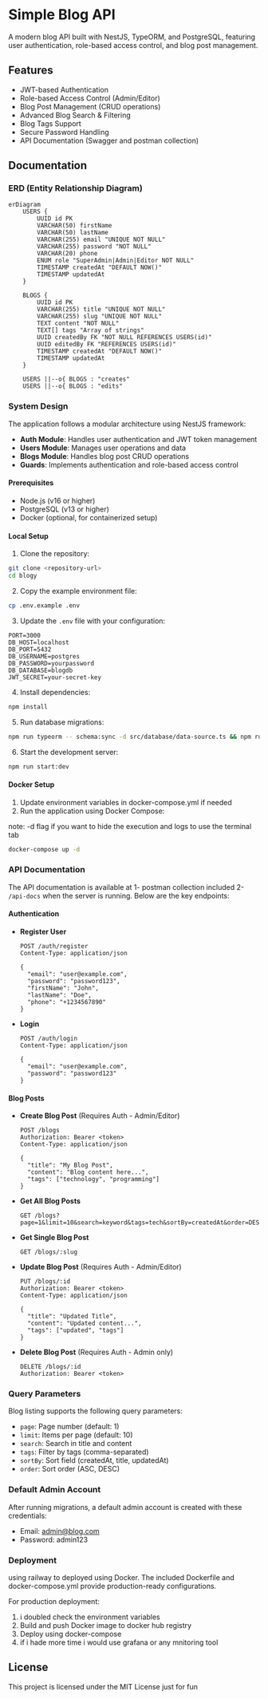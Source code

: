 # Simple Blog API

A modern blog API built with NestJS, TypeORM, and PostgreSQL, featuring user authentication, role-based access control, and blog post management.

## Features

- JWT-based Authentication
- Role-based Access Control (Admin/Editor)
- Blog Post Management (CRUD operations)
- Advanced Blog Search & Filtering
- Blog Tags Support
- Secure Password Handling
- API Documentation (Swagger and postman collection)

## Documentation

### ERD (Entity Relationship Diagram)

```mermaid
erDiagram
    USERS {
        UUID id PK
        VARCHAR(50) firstName
        VARCHAR(50) lastName
        VARCHAR(255) email "UNIQUE NOT NULL"
        VARCHAR(255) password "NOT NULL"
        VARCHAR(20) phone
        ENUM role "SuperAdmin|Admin|Editor NOT NULL"
        TIMESTAMP createdAt "DEFAULT NOW()"
        TIMESTAMP updatedAt
    }

    BLOGS {
        UUID id PK
        VARCHAR(255) title "UNIQUE NOT NULL"
        VARCHAR(255) slug "UNIQUE NOT NULL"
        TEXT content "NOT NULL"
        TEXT[] tags "Array of strings"
        UUID createdBy FK "NOT NULL REFERENCES USERS(id)"
        UUID editedBy FK "REFERENCES USERS(id)"
        TIMESTAMP createdAt "DEFAULT NOW()"
        TIMESTAMP updatedAt
    }

    USERS ||--o{ BLOGS : "creates"
    USERS ||--o{ BLOGS : "edits"
```

### System Design

The application follows a modular architecture using NestJS framework:

- **Auth Module**: Handles user authentication and JWT token management
- **Users Module**: Manages user operations and data
- **Blogs Module**: Handles blog post CRUD operations
- **Guards**: Implements authentication and role-based access control

#### Prerequisites

- Node.js (v16 or higher)
- PostgreSQL (v13 or higher)
- Docker (optional, for containerized setup)

#### Local Setup

1. Clone the repository:

```bash
git clone <repository-url>
cd blogy
```

2. Copy the example environment file:

```bash
cp .env.example .env
```

3. Update the `.env` file with your configuration:

```env
PORT=3000
DB_HOST=localhost
DB_PORT=5432
DB_USERNAME=postgres
DB_PASSWORD=yourpassword
DB_DATABASE=blogdb
JWT_SECRET=your-secret-key
```

4. Install dependencies:

```bash
npm install
```

5. Run database migrations:

```bash
npm run typeorm -- schema:sync -d src/database/data-source.ts && npm run migration:run
```

6. Start the development server:

```bash
npm run start:dev
```

#### Docker Setup

1. Update environment variables in docker-compose.yml if needed
2. Run the application using Docker Compose:

note: -d flag if you want to hide the execution and logs to use the terminal tab

```bash
docker-compose up -d
```

### API Documentation

The API documentation is available at
1- postman collection included
2- `/api-docs` when the server is running. Below are the key endpoints:

#### Authentication

- **Register User**

  ```http
  POST /auth/register
  Content-Type: application/json

  {
    "email": "user@example.com",
    "password": "password123",
    "firstName": "John",
    "lastName": "Doe",
    "phone": "+1234567890"
  }
  ```

- **Login**

  ```http
  POST /auth/login
  Content-Type: application/json

  {
    "email": "user@example.com",
    "password": "password123"
  }
  ```

#### Blog Posts

- **Create Blog Post** (Requires Auth - Admin/Editor)

  ```http
  POST /blogs
  Authorization: Bearer <token>
  Content-Type: application/json

  {
    "title": "My Blog Post",
    "content": "Blog content here...",
    "tags": ["technology", "programming"]
  }
  ```

- **Get All Blog Posts**

  ```http
  GET /blogs?page=1&limit=10&search=keyword&tags=tech&sortBy=createdAt&order=DESC
  ```

- **Get Single Blog Post**

  ```http
  GET /blogs/:slug
  ```

- **Update Blog Post** (Requires Auth - Admin/Editor)

  ```http
  PUT /blogs/:id
  Authorization: Bearer <token>
  Content-Type: application/json

  {
    "title": "Updated Title",
    "content": "Updated content...",
    "tags": ["updated", "tags"]
  }
  ```

- **Delete Blog Post** (Requires Auth - Admin only)
  ```http
  DELETE /blogs/:id
  Authorization: Bearer <token>
  ```

### Query Parameters

Blog listing supports the following query parameters:

- `page`: Page number (default: 1)
- `limit`: Items per page (default: 10)
- `search`: Search in title and content
- `tags`: Filter by tags (comma-separated)
- `sortBy`: Sort field (createdAt, title, updatedAt)
- `order`: Sort order (ASC, DESC)

### Default Admin Account

After running migrations, a default admin account is created with these credentials:

- Email: admin@blog.com
- Password: admin123

### Deployment

using railway to deployed using Docker. The included Dockerfile and docker-compose.yml provide production-ready configurations.

For production deployment:

1. i doubled check the environment variables
2. Build and push Docker image to docker hub registry
3. Deploy using docker-compose
4. if i hade more time i would use grafana or any mnitoring tool

## License

This project is licensed under the MIT License just for fun
